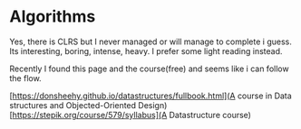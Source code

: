 # Algorithms
Yes, there is CLRS but I never managed or will manage to complete i guess. Its
interesting, boring, intense, heavy. I prefer some light reading instead.

Recently I found this page and the course(free) and seems like i can follow
the flow.

[https://donsheehy.github.io/datastructures/fullbook.html](A course in Data structures and Objected-Oriented Design)
[https://stepik.org/course/579/syllabus](A Datastructure course)
